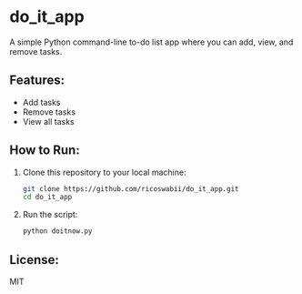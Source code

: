 # do_it_app

A simple Python command-line to-do list app where you can add, view, and remove tasks.

## Features:
- Add tasks
- Remove tasks
- View all tasks

## How to Run:
1. Clone this repository to your local machine:

   ```bash
   git clone https://github.com/ricoswabii/do_it_app.git
   cd do_it_app
   ```

2. Run the script:

   ```bash
   python doitnow.py
   ```

## License:
MIT

